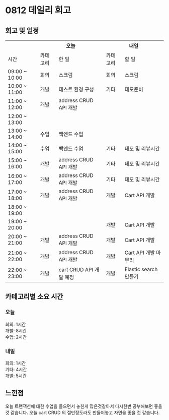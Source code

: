# 0812 데일리 회고

## 회고 및 일정

  <table>
    <tr>
      <th></th>
      <th colspan="2">오늘</th>
      <th colspan="2">내일</th>
    </tr>
    <tr>
      <td>시간</td>
      <td>카테고리</td>
      <td>한 일</td>
      <td>카테고리</td>
      <td>할 일</td>
    </tr>
    <tr>
          <td>09:00 ~ 10:00</td>
          <td>회의</td>
          <td>스크럼</td>
          <td>회의</td>
          <td>스크럼</td>
        </tr><tr>
          <td>10:00 ~ 11:00</td>
          <td>개발</td>
          <td>테스트 환경 구성</td>
          <td>기타</td>
          <td>데모준비</td>
        </tr><tr>
          <td>11:00 ~ 12:00</td>
          <td>개발</td>
          <td>address CRUD API 개발</td>
          <td></td>
          <td></td>
        </tr><tr>
          <td>12:00 ~ 13:00</td>
          <td></td>
          <td></td>
          <td></td>
          <td></td>
        </tr><tr>
          <td>13:00 ~ 14:00</td>
          <td>수업</td>
          <td>백엔드 수업</td>
          <td></td>
          <td></td>
        </tr><tr>
          <td>14:00 ~ 15:00</td>
          <td>수업</td>
          <td>백엔드 수업</td>
          <td>기타</td>
          <td>데모 및 리뷰시간</td>
        </tr><tr>
          <td>15:00 ~ 16:00</td>
          <td>개발</td>
          <td>address CRUD API 개발</td>
          <td>기타</td>
          <td>데모 및 리뷰시간</td>
        </tr><tr>
          <td>16:00 ~ 17:00</td>
          <td>개발</td>
          <td>address CRUD API 개발</td>
          <td>기타</td>
          <td>데모 및 리뷰시간</td>
        </tr><tr>
          <td>17:00 ~ 18:00</td>
          <td>개발</td>
          <td>address CRUD API 개발</td>
          <td>개발</td>
          <td>Cart API 개발 </td>
        </tr><tr>
          <td>18:00 ~ 19:00</td>
          <td></td>
          <td></td>
          <td></td>
          <td></td>
        </tr><tr>
          <td>19:00 ~ 20:00</td>
          <td></td>
          <td></td>
          <td>개발</td>
          <td>Cart API 개발 </td>
        </tr><tr>
          <td>20:00 ~ 21:00</td>
          <td>개발</td>
          <td>address CRUD API 개발</td>
          <td>개발</td>
          <td>Cart API 개발 </td>
        </tr><tr>
          <td>21:00 ~ 22:00</td>
          <td>개발</td>
          <td>address CRUD API 개발</td>
          <td>개발</td>
          <td>Cart API 개발 마무리</td>
        </tr><tr>
          <td>22:00 ~ 23:00</td>
          <td>개발</td>
          <td>cart CRUD API 개발 예정</td>
          <td>개발</td>
          <td>Elastic search 만들기</td>
        </tr>
  </table>

## 카테고리별 소요 시간

### 오늘

회의: 1시간<br>개발: 8시간<br>수업: 2시간

### 내일

회의: 1시간<br>기타: 4시간<br>개발: 5시간

## 느낀점

오늘 트랜잭션에 대한 수업을 들으면서 놓친게 많은것같아서 다시한번 공부해보면 좋을 것 같습니다.
오늘 cart CRUD 의 절반정도라도 만들어놓고 자면을 좋을 것 같습니다.
